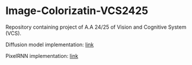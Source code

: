 # Image-Colorizatin-VCS2425
Repository containing project of A.A 24/25 of Vision and Cognitive System (VCS). 

Diffusion model implementation: [link](https://colab.research.google.com/drive/1Dd37mU8xnc2Jp8LzZl0TdL0DnfacIYnb?usp=sharing)


PixelRNN implementation: [link](https://colab.research.google.com/drive/1FM8C8Ukp93OcK2eHwrLCLOb4sHFm7U6f?usp=sharing)
